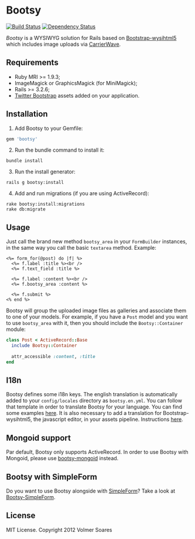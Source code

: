 # Bootsy

[![Build Status](https://secure.travis-ci.org/volmer/bootsy.png?branch=master)](http://travis-ci.org/volmer/bootsy)
[![Dependency Status](https://gemnasium.com/volmer/bootsy.png)](https://gemnasium.com/volmer/bootsy)

*Bootsy* is a WYSIWYG solution for Rails based on [Bootstrap-wysihtml5](https://github.com/jhollingworth/bootstrap-wysihtml5) which includes image uploads via [CarrierWave](https://github.com/jnicklas/carrierwave).


## Requirements

* Ruby MRI >= 1.9.3;
* ImageMagick or GraphicsMagick (for MiniMagick);
* Rails >= 3.2.6;
* [Twitter Bootstrap](http://twitter.github.com/bootstrap/) assets added on your application.


## Installation

1. Add Bootsy to your Gemfile:

  ```ruby
  gem 'bootsy'
  ```

2. Run the bundle command to install it:

  ```console
  bundle install
  ```

3. Run the install generator:
  ```console
  rails g bootsy:install
  ```

4. Add and run migrations (if you are using ActiveRecord):
  ```console
  rake bootsy:install:migrations
  rake db:migrate
  ```


## Usage

Just call the brand new method `bootsy_area` in your `FormBuilder` instances, in the same way you call the basic `textarea` method. Example:

  ```erb
  <%= form_for(@post) do |f| %>
    <%= f.label :title %><br />
    <%= f.text_field :title %>

    <%= f.label :content %><br />
    <%= f.bootsy_area :content %>
    
    <%= f.submit %>
  <% end %>
  ```

Bootsy will group the uploaded image files as galleries and associate them to one of your models. For example, if you have a `Post` model and you want to use `bootsy_area` with it, then you should include the `Bootsy::Container` module:

  ```ruby
  class Post < ActiveRecord::Base
    include Bootsy::Container
    
    attr_accessible :content, :title
  end
  ```


## I18n

Bootsy defines some i18n keys. The english translation is automatically added to your `config/locales` directory as `bootsy.en.yml`. You can follow that template in order to translate Bootsy for your language. You can find some examples [here](https://github.com/volmer/bootsy/tree/master/config/locales). It is also necessary to add a translation for Bootstrap-wysihtml5, the javascript editor, in your assets pipeline. Instructions [here](https://github.com/jhollingworth/bootstrap-wysihtml5#i18n). 


## Mongoid support

Par default, Bootsy only supports ActiveRecord. In order to use Bootsy with Mongoid, please use [bootsy-mongoid](https://github.com/volmer/bootsy-mongoid) instead.


## Bootsy with SimpleForm

Do you want to use Bootsy alongside with [SimpleForm](https://github.com/plataformatec/simple_form)? Take a look at [Bootsy-SimpleForm](https://github.com/volmer/bootsy-simple_form).


## License

MIT License. Copyright 2012 Volmer Soares